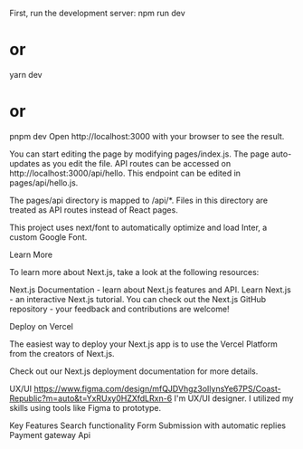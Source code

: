 First, run the development server:
npm run dev
# or
yarn dev
# or
pnpm dev
Open http://localhost:3000 with your browser to see the result.

You can start editing the page by modifying pages/index.js. The page auto-updates as you edit the file.
API routes can be accessed on http://localhost:3000/api/hello. This endpoint can be edited in pages/api/hello.js.

The pages/api directory is mapped to /api/*. Files in this directory are treated as API routes instead of React pages.

This project uses next/font to automatically optimize and load Inter, a custom Google Font.

Learn More

To learn more about Next.js, take a look at the following resources:

Next.js Documentation - learn about Next.js features and API.
Learn Next.js - an interactive Next.js tutorial.
You can check out the Next.js GitHub repository - your feedback and contributions are welcome!

Deploy on Vercel

The easiest way to deploy your Next.js app is to use the Vercel Platform from the creators of Next.js.

Check out our Next.js deployment documentation for more details.

UX/UI 
https://www.figma.com/design/mfQJDVhgz3oIlynsYe67PS/Coast-Republic?m=auto&t=YxRUxy0HZXfdLRxn-6
I'm UX/UI designer. I utilized my skills using tools like Figma to prototype.

Key Features
Search functionality 
Form Submission with automatic replies
Payment gateway Api



